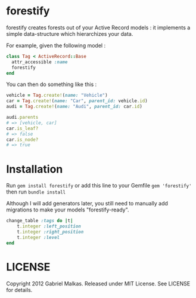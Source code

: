 # forestify

forestify creates forests out of your Active Record models : it implements a simple data-structure which hierarchizes your data.

For example, given the following model :

```ruby
class Tag < ActiveRecord::Base
  attr_accessible :name
  forestify
end
```

You can then do something like this :

```ruby
vehicle = Tag.create!(name: "Vehicle")
car = Tag.create!(name: "Car", parent_id: vehicle.id)
audi = Tag.create!(name: "Audi", parent_id: car.id)

audi.parents
# => [vehicle, car]
car.is_leaf?
# => false
car.is_node?
# => true
```

# Installation

Run ```gem install forestify``` or add this line to your Gemfile  ```gem 'forestify'``` then run ```bundle install```

Although I will add generators later, you still need to manually add migrations to make your models "forestify-ready".

```ruby
change_table :tags do |t|
	t.integer :left_position
	t.integer :right_position
	t.integer :level
end
```

# LICENSE

Copyright 2012 Gabriel Malkas. Released under MIT License. See LICENSE for details.
